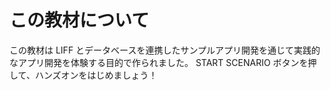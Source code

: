 # この教材について

この教材は LIFF とデータベースを連携したサンプルアプリ開発を通じて実践的なアプリ開発を体験する目的で作られました。
START SCENARIO ボタンを押して、ハンズオンをはじめましょう！
